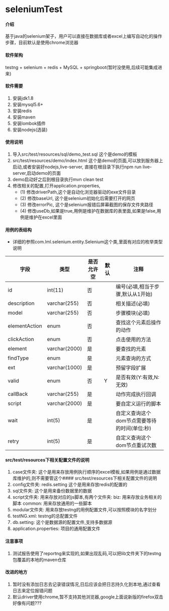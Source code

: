 # seleniumTest

#### 介绍
基于java的selenium架子，用户可以直接在数据库或者excel上编写自动化的操作步骤，目前默认是使用chrome浏览器

#### 软件架构
testng + selenium + redis + MySQL + springboot(暂时没使用,后续可能集成进来)


#### 软件需要

1. 安装jdk1.8
2. 安装mysql5.6+
3. 安装redis
4. 安装maven
5. 安装lombok插件
6. 安装nodejs(选装)


#### 使用说明

1. 导入src/test/resources/sql/demo_test.sql 这个是demo的模板
2. src/test/resources/demo/index.html  这个是demo的页面,可以放到服务器上启动,或者安装好nodejs,live-server, 直接在根目录下执行npm run live-server,启动demo的页面
3. demo启动好之后到根目录执行mvn clean test
4. 修改相关的配置,打开application.properties,
    - (1) 修改driverPath,这个是自动化浏览器驱动的exe文件目录
    - (2) 修改baseUrl, 这个是selenium初始化后需要打开的网页
    - (3) 修改errorPic, 这个是selenium报错后屏幕截图的保存文件夹路径
    - (4) 修改useDb,如果是true,用例是维护在数据库的表里面,如果是false,用例是维护在excel里面


#### 用例的表结构
-  详细的参照com.lml.selenium.entity.Selenium这个类,里面有对应的枚举类型说明



|字段|类型|是否允许空|默认|注释|
|----    |-------|--- |---|------|
|id    |int(11)     |否 |  | 编号(必填,相当于步骤,默认从1开始)     |
|description |varchar(255) |否 |    |   相关描述(必填)  |
|model |varchar(255)|否   |    |   步骤模块(必填)    |
|elementAction     |enum |否   |    |    查找这个元素后操作的动作     |
|clickAction     |enum |否   |    |    点击使用的方法     |
|element |varchar(2000)     |是   |   |  要查找的元素 |
|findType |enum     |是   |   | 元素查询的方式 |
|ext |varchar(1000)     |是   |   |  预留字段扩展 |
|valid |enum     |否   | Y  |  是否有效(Y:有效,N:无效) |
|callBack |varchar(255)     |是   |   |  动作完成执行回调 |
|script |varchar(2000)     |是   |   |  要自定义运行的脚本 |
|wait |int(5)     |是   |   |  自定义查询这个dom节点需要等待的时间(单位:秒) |
|retry |int(5)     |是   |   |  自定义查询这个dom节点重试次数 |



#### src/test/resources下相关配置文件的说明

1. case文件夹: 这个是用来存放用例执行顺序的excel模板,如果用例是通过数据库维护的,则不需要管这个#### src/test/resources下相关配置文件的说明
2. config文件夹: redis.setting 这个是用来存放redis的配置的
3. sql文件夹: 这个是用来备份数据里的数据
4. script文件夹: 用来存放对应的js脚本,有两个文件夹:
	biz: 用来存放业务相关的脚本
	common: 用来存放通用的一些脚本
5. modular文件夹: 用来存放testng的用例配置文件,可以按照模块的名字划分
6. testNG.xml:  testng的总配置文件
7. db.setting: 这个是数据源的配置文件,支持多数据源
8. application.properties: 项目的通用配置文件

#### 注意事项
1. 测试报告使用了reportng来实现的,如果出现乱码,可以把lib文件夹下的testng包覆盖的本地的maven仓库

#### 改进的地方
1. 暂时没有添加日志去记录错误情况,日后应该会把日志持久化到本地,通过查看日志来定位报错问题
2. 默认driver使用chrome,暂不支持其他浏览器,google上面说新版的firefox双击好像有问题???